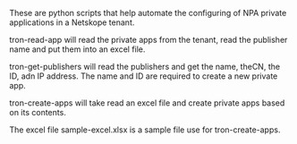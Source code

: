 These are python scripts that help automate the configuring of NPA private applications in a Netskope tenant.

  tron-read-app will read the private apps from the tenant, read the publisher name and put them into an excel file.
  
  tron-get-publishers will read the publishers and get the name, theCN, the ID, adn IP address.   The name and ID are required to create a new private app.

  tron-create-apps will take read an excel file and create private apps based on its contents.
  
  The excel file sample-excel.xlsx is a sample file use for tron-create-apps.


